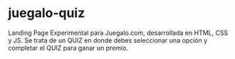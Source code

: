 # juegalo-quiz
Landing Page Experimental para Juegalo.com, desarrollada en HTML, CSS y JS. Se trata de un QUIZ en donde debes seleccionar una opción y completar el QUIZ para ganar un premio.
